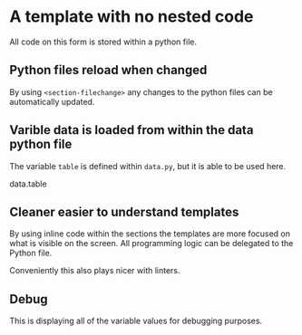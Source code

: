 <!-- markdownlint-disable MD033 MD041 -->

# A template with no nested code

All code on this form is stored within a python file.

<section-start always code="from importlib import reload; import data; import functions;"></section-start>

## Python files reload when changed

By using `<section-filechange>` any changes to the python files can be
automatically updated.

<section-filechange paths="['./data.py']" code="reload(data);"></section-filechange>
<section-filechange paths="['./functions.py']" code="reload(functions);"></section-filechange>

## Varible data is loaded from within the data python file

The variable `table` is defined within `data.py`, but it is able to be used
here.

<variable-table inputTypes="data.input_types">data.table</variable-table>
<section-button value="Increment" code="functions.increment(data.table)"></section-button>

## Cleaner easier to understand templates

By using inline code within the sections the templates are more focused on
what is visible on the screen. All programming logic can be delegated to the
Python file.

Conveniently this also plays nicer with linters.

## Debug

This is displaying all of the variable values for debugging purposes.

<section-output code="print(_scriptedforms_variable_handler.variables_json)"></section-output>